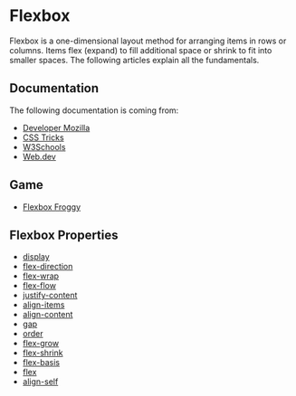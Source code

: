 # Flexbox
Flexbox is a one-dimensional layout method for arranging items in rows or columns. Items flex (expand) to fill additional space or shrink to fit into smaller spaces. The following articles explain all the fundamentals.

## Documentation
The following documentation is coming from:
* [Developer Mozilla](https://developer.mozilla.org/en-US/docs/Learn/CSS/CSS_layout/Flexbox)
* [CSS Tricks](https://css-tricks.com/snippets/css/a-guide-to-flexbox/)
* [W3Schools](https://www.w3schools.com/css/css3_flexbox.asp)
* [Web.dev](https://web.dev/learn/css/flexbox/)

## Game
* [Flexbox Froggy](https://flexboxfroggy.com/)

## Flexbox Properties
* [display](https://github.com/EnlightenmentDesign/web-communication-design-development-2/tree/main/01%20-%20flexbox/00%20-%20display)
* [flex-direction](https://github.com/EnlightenmentDesign/web-communication-design-development-2/tree/main/01%20-%20flexbox/01%20-%20flex-direction)
* [flex-wrap](https://github.com/EnlightenmentDesign/web-communication-design-development-2/tree/main/01%20-%20flexbox/02%20-%20flex-wrap)
* [flex-flow](https://github.com/EnlightenmentDesign/web-communication-design-development-2/tree/main/01%20-%20flexbox/03%20-%20flex-flow)
* [justify-content](https://github.com/EnlightenmentDesign/web-communication-design-development-2/tree/main/01%20-%20flexbox/04%20-%20justify-content)
* [align-items](https://github.com/EnlightenmentDesign/web-communication-design-development-2/tree/main/01%20-%20flexbox/05%20-%20align-items)
* [align-content](https://github.com/EnlightenmentDesign/web-communication-design-development-2/tree/main/01%20-%20flexbox/06%20-%20align-content)
* [gap](https://github.com/EnlightenmentDesign/web-communication-design-development-2/tree/main/01%20-%20flexbox/07%20-%20gap)
* [order](https://github.com/EnlightenmentDesign/web-communication-design-development-2/tree/main/01%20-%20flexbox/08%20-%20order)
* [flex-grow](https://github.com/EnlightenmentDesign/web-communication-design-development-2/tree/main/01%20-%20flexbox/09%20-%20flex-grow)
* [flex-shrink](https://github.com/EnlightenmentDesign/web-communication-design-development-2/tree/main/01%20-%20flexbox/10%20-%20flex-shrink)
* [flex-basis](https://github.com/EnlightenmentDesign/web-communication-design-development-2/tree/main/01%20-%20flexbox/11%20-%20flex-basis)
* [flex](https://github.com/EnlightenmentDesign/web-communication-design-development-2/tree/main/01%20-%20flexbox/12%20-%20flex)
* [align-self](https://github.com/EnlightenmentDesign/web-communication-design-development-2/tree/main/01%20-%20flexbox/13%20-%20align-self)